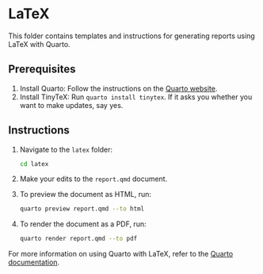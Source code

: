 # LaTeX

This folder contains templates and instructions for generating reports using LaTeX with Quarto.

## Prerequisites

1. Install Quarto: Follow the instructions on the [Quarto website](https://quarto.org/docs/get-started/).
2. Install TinyTeX: Run `quarto install tinytex`. If it asks you whether you want to make updates, say yes.

## Instructions

1. Navigate to the `latex` folder:

   ```sh
   cd latex
   ```

2. Make your edits to the `report.qmd` document.
3. To preview the document as HTML, run:

   ```sh
   quarto preview report.qmd --to html
   ```

4. To render the document as a PDF, run:

   ```sh
   quarto render report.qmd --to pdf
   ```

For more information on using Quarto with LaTeX, refer to the [Quarto documentation](https://quarto.org/docs/output-formats/pdf/).

